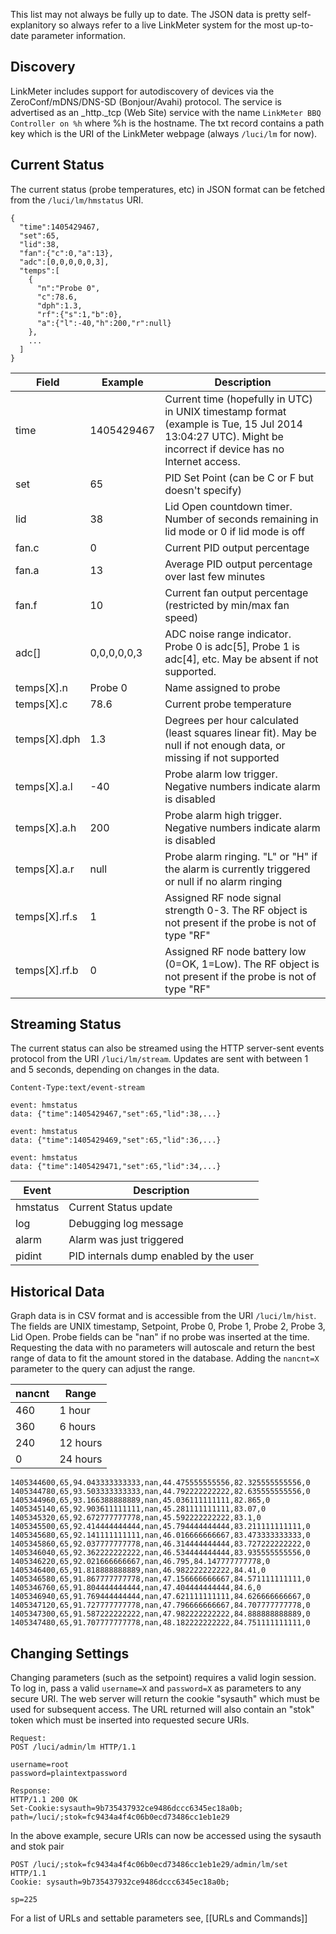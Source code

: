 This list may not always be fully up to date. The JSON data is pretty self-explanitory so always refer to a live LinkMeter system for the most up-to-date parameter information.

## Discovery

LinkMeter includes support for autodiscovery of devices via the ZeroConf/mDNS/DNS-SD (Bonjour/Avahi) protocol. The service is advertised as an _http._tcp (Web Site) service with the name `LinkMeter BBQ Controller on %h` where %h is the hostname. The txt record contains a path key which is the URI of the LinkMeter webpage (always `/luci/lm` for now).

## Current Status

The current status (probe temperatures, etc) in JSON format can be fetched from the `/luci/lm/hmstatus` URI.

~~~
{
  "time":1405429467,
  "set":65,
  "lid":38,
  "fan":{"c":0,"a":13},
  "adc":[0,0,0,0,0,3],
  "temps":[
    {
      "n":"Probe 0",
      "c":78.6,
      "dph":1.3,
      "rf":{"s":1,"b":0},
      "a":{"l":-40,"h":200,"r":null}
    },
    ...
  ]
}
~~~
|Field|Example|Description|
|-----|-------|-----------|
|time|1405429467|Current time (hopefully in UTC) in UNIX timestamp format (example is Tue, 15 Jul 2014 13:04:27 UTC). Might be incorrect if device has no Internet access.|
|set|65|PID Set Point (can be C or F but doesn't specify)|
|lid|38|Lid Open countdown timer. Number of seconds remaining in lid mode or 0 if lid mode is off|
|fan.c|0|Current PID output percentage|
|fan.a|13|Average PID output percentage over last few minutes|
|fan.f|10|Current fan output percentage (restricted by min/max fan speed)|
|adc[]|0,0,0,0,0,3|ADC noise range indicator. Probe 0 is adc[5], Probe 1 is adc[4], etc. May be absent if not supported.|
|temps[X].n|Probe 0|Name assigned to probe|
|temps[X].c|78.6|Current probe temperature|
|temps[X].dph|1.3|Degrees per hour calculated (least squares linear fit). May be null if not enough data, or missing if not supported|
|temps[X].a.l|-40|Probe alarm low trigger. Negative numbers indicate alarm is disabled|
|temps[X].a.h|200|Probe alarm high trigger. Negative numbers indicate alarm is disabled|
|temps[X].a.r|null|Probe alarm ringing. "L" or "H" if the alarm is currently triggered or null if no alarm ringing|
|temps[X].rf.s|1|Assigned RF node signal strength 0-3. The RF object is not present if the probe is not of type "RF"|
|temps[X].rf.b|0|Assigned RF node battery low (0=OK, 1=Low). The RF object is not present if the probe is not of type "RF"|

## Streaming Status

The current status can also be streamed using the HTTP server-sent events protocol from the URI `/luci/lm/stream`. Updates are sent with between 1 and 5 seconds, depending on changes in the data.

~~~
Content-Type:text/event-stream

event: hmstatus
data: {"time":1405429467,"set":65,"lid":38,...}

event: hmstatus
data: {"time":1405429469,"set":65,"lid":36,...}

event: hmstatus
data: {"time":1405429471,"set":65,"lid":34,...}
~~~

|Event|Description|
|-----|-----------|
|hmstatus|Current Status update|
|log|Debugging log message|
|alarm|Alarm was just triggered|
|pidint|PID internals dump enabled by the user|

## Historical Data

Graph data is in CSV format and is accessible from the URI `/luci/lm/hist`. The fields are UNIX timestamp, Setpoint, Probe 0, Probe 1, Probe 2, Probe 3, Lid Open. Probe fields can be "nan" if no probe was inserted at the time. Requesting the data with no parameters will autoscale and return the best range of data to fit the amount stored in the database. Adding the `nancnt=X` parameter to the query can adjust the range.

|nancnt|Range|
|------|-----|
|460|1 hour|
|360|6 hours|
|240|12 hours|
|0|24 hours|

~~~
1405344600,65,94.043333333333,nan,44.475555555556,82.325555555556,0
1405344780,65,93.503333333333,nan,44.792222222222,82.635555555556,0
1405344960,65,93.166388888889,nan,45.036111111111,82.865,0
1405345140,65,92.903611111111,nan,45.281111111111,83.07,0
1405345320,65,92.672777777778,nan,45.592222222222,83.1,0
1405345500,65,92.414444444444,nan,45.794444444444,83.211111111111,0
1405345680,65,92.141111111111,nan,46.016666666667,83.473333333333,0
1405345860,65,92.037777777778,nan,46.314444444444,83.727222222222,0
1405346040,65,92.362222222222,nan,46.534444444444,83.935555555556,0
1405346220,65,92.021666666667,nan,46.795,84.147777777778,0
1405346400,65,91.818888888889,nan,46.982222222222,84.41,0
1405346580,65,91.867777777778,nan,47.156666666667,84.571111111111,0
1405346760,65,91.804444444444,nan,47.404444444444,84.6,0
1405346940,65,91.769444444444,nan,47.621111111111,84.626666666667,0
1405347120,65,91.727777777778,nan,47.796666666667,84.707777777778,0
1405347300,65,91.587222222222,nan,47.982222222222,84.888888888889,0
1405347480,65,91.707777777778,nan,48.182222222222,84.751111111111,0
~~~

## Changing Settings

Changing parameters (such as the setpoint) requires a valid login session. To log in, pass a valid `username=X` and `password=X` as parameters to any secure URI. The web server will return the cookie "sysauth" which must be used for subsequent access. The URL returned will also contain an "stok" token which must be inserted into requested secure URIs.

~~~
Request:
POST /luci/admin/lm HTTP/1.1

username=root
password=plaintextpassword

Response:
HTTP/1.1 200 OK
Set-Cookie:sysauth=9b735437932ce9486dccc6345ec18a0b; path=/luci/;stok=fc9434a4f4c06b0ecd73486cc1eb1e29
~~~

In the above example, secure URIs can now be accessed using the sysauth and stok pair

~~~
POST /luci/;stok=fc9434a4f4c06b0ecd73486cc1eb1e29/admin/lm/set HTTP/1.1
Cookie: sysauth=9b735437932ce9486dccc6345ec18a0b;

sp=225
~~~

For a list of URLs and settable parameters see, [[URLs and Commands]]